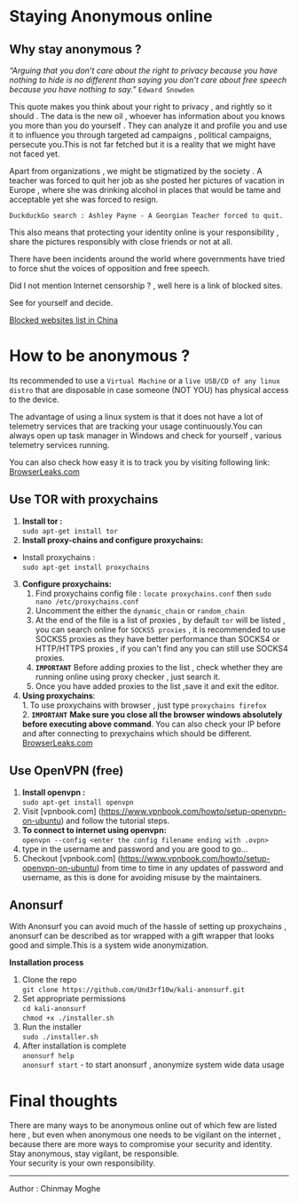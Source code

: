 Staying Anonymous online
========================
Why stay anonymous ?
----
<i>“Arguing that you don’t care about the right to privacy because you have nothing to hide is no different than saying you don’t care about free speech because you have nothing to say.”</i> `Edward Snowden` 
 
This quote makes you think about your right to privacy , and rightly so it should . The data is the new oil , whoever has information about you knows you 
more than you do yourself . They can analyze it and profile you and use it to influence you through targeted ad campaigns , political campaigns, persecute you.This is not far fetched but it is a reality that we might have not faced yet.

Apart from organizations , we might be stigmatized by the society . A teacher was forced to quit her job as she posted her pictures of vacation in Europe , where she was drinking alcohol in places that would be tame and acceptable yet she was forced to resign.
   
`DuckduckGo search : Ashley Payne - A Georgian Teacher forced to quit.`

This also means that protecting your identity online is your responsibility , share the pictures responsibly with close friends or not at all.

There have been incidents around the world where governments have tried to force shut the voices of opposition and free speech.

Did I not mention Internet censorship ? , well here is a link of blocked sites.  

See for yourself and decide.

[Blocked websites list in China](https://en.wikipedia.org/wiki/Websites_blocked_in_mainland_China)  


How to be anonymous ?
==
Its recommended to use a `Virtual Machine` or a `live USB/CD of any linux distro` that are disposable in case someone (NOT YOU) has physical access to the device.

The advantage of using a linux system is that it does not have a lot of 
telemetry services that are tracking your usage continuously.You can always open up task manager in Windows and check for yourself , various telemetry services running.

You can also check how easy it is to track you by visiting following
link:		
[BrowserLeaks.com](https://browserleaks.com/ip)

Use TOR with proxychains
--
 1. **Install tor :**  
 `sudo apt-get install tor`
 2. **Install proxy-chains and configure proxychains:** 
  * Install proxychains :   
  `sudo apt-get install proxychains`
 3. **Configure proxychains:**
      1. Find proxychains config file : `locate proxychains.conf` then `sudo nano /etc/proxychains.conf`
      2. Uncomment the either the `dynamic_chain`  or  `random_chain` 
      3. At the end of the file is a list of proxies , by default `tor` will be listed , you can search online for `SOCKS5 proxies` , it is recommended to use SOCKS5 proxies as they have better performance than SOCKS4 or HTTP/HTTPS proxies , if you can't find any you can still use SOCKS4 proxies.
      4.  **`IMPORTANT`** Before adding proxies to the list , check whether they are running online using proxy checker , just search it.
      5. Once you have added proxies to the list ,save it and exit the editor.
 4. **Using proxychains**:  
 		1. To use proxychains with browser , just type `proxychains firefox`  
    	2.   **`IMPORTANT`** **Make sure you close all the browser windows absolutely before executing above command**. You can also check your IP before and after connecting to prexychains which should be different.  
    	[BrowserLeaks.com](https://browserleaks.com/ip)  

Use OpenVPN (free)
--
1. **Install openvpn :**  
`sudo apt-get install openvpn`
2. Visit [vpnbook.com] (https://www.vpnbook.com/howto/setup-openvpn-on-ubuntu) and follow the tutorial steps.
3. **To connect to internet using openvpn:**  
`openvpn --config <enter the config filename ending with .ovpn>`
4. type in the username and password  and you are good to go...
5. Checkout [vpnbook.com] (https://www.vpnbook.com/howto/setup-openvpn-on-ubuntu) from time to time in any updates of password and username, as this is done for avoiding misuse by the maintainers.

Anonsurf
--
With Anonsurf you can avoid much of the hassle of setting up proxychains , anonsurf can be described as tor wrapped with a gift wrapper that looks good and simple.This is a system wide anonymization.

**Installation process**  

1. Clone the repo  
`git clone https://github.com/Und3rf10w/kali-anonsurf.git`  
2. Set appropriate permissions  
`cd kali-anonsurf`  
`chmod +x ./installer.sh`  
3. Run the installer  
`sudo ./installer.sh`
4. After installation is complete  
`anonsurf help`  
`anonsurf start` - to start anonsurf , anonymize system wide data usage


Final thoughts
==
There are many ways to be anonymous online out of which few are listed here , but even when anonymous one needs to be vigilant on the internet , because there are more ways to compromise your security and identity. Stay anonymous, stay vigilant, be responsible.  
Your security is your own responsibility.

---
Author : Chinmay Moghe